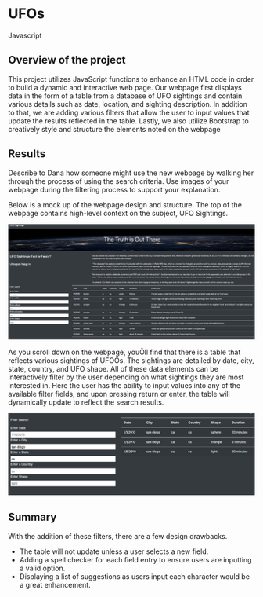 # UFOs
Javascript

## Overview of the project
This project utilizes JavaScript functions to enhance an HTML code in order to build a dynamic and interactive web page. Our webpage first displays data in the form of a table from a database of UFO sightings and contain various details such as date, location, and sighting description.
In addition to that, we are adding various filters that allow the user to input values that update the results reflected in the table. Lastly, we also utilize Bootstrap to creatively style and structure the elements noted on the webpage

## Results

Describe to Dana how someone might use the new webpage by walking her through the process of using the search criteria. Use images of your webpage during the filtering process to support your explanation.

Below is a mock up of the webpage design and structure. The top of the webpage contains high-level context on the subject, UFO Sightings. 

![Webpage Image](https://github.com/bdang303/UFOs/blob/main/Resources/UFOWebpage.png)

As you scroll down on the webpage, youÕll find that there is a table that reflects various sightings of UFOÕs. The sightings are detailed by date, city, state, country, and UFO shape. All of these data elements can be interactively filter by the user depending on what sightings they are most interested in. Here the user has the ability to input values into any of the available filter fields, and upon pressing return or enter, the table will dynamically update to reflect the search results. 

![Filter Image](https://github.com/bdang303/UFOs/blob/main/Resources/UFO%20Filter.png)

## Summary
With the addition of these filters, there are a few design drawbacks.
- The table will not update unless a user selects a new field. 
- Adding a spell checker for each field entry to ensure users are inputting a valid option. 
- Displaying a list of suggestions as users input each character would be a great enhancement. 

